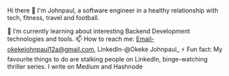 ### 
Hi there 👋 
I'm Johnpaul, a software engineer in a healthy relationship with tech, fitness, travel and football.

🌱 I’m currently learning about interesting Backend Development technologies and tools.
📫 How to reach me: Email-okekejohnpaul12a@gmail.com, LinkedIn-@Okeke Johnpaul_
⚡ Fun fact: My favourite things to do are stalking people on LinkedIn, binge-watching thriller series. I write on Medium and Hashnode

<!--
**Jayyp1234/Jayyp1234** is a ✨ _special_ ✨ repository because its `README.md` (this file) appears on your GitHub profile.

Here are some ideas to get you started:

- 🔭 I’m currently working on ...
- 🌱 I’m currently learning ...
- 👯 I’m looking to collaborate on ...
- 🤔 I’m looking for help with ...
- 💬 Ask me about ...
- 📫 How to reach me: ...
- 😄 Pronouns: ...
- ⚡ Fun fact: ...
-->
